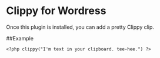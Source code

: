 <head>
<script type="text/javascript" src="http://script.aculo.us/github/highlight.js"></script>
<script type="text/javascript">
  hljs.initHighlightingOnLoad.apply(null, hljs.ALL_LANGUAGES);
</script>
</head>

# Clippy for Wordress

Once this plugin is installed, you can add a pretty Clippy clip.

##Example 

	<?php clippy("I'm text in your clipboard. tee-hee.") ?>
	